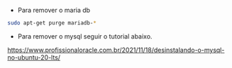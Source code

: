 - Para remover o maria db

````sh
sudo apt-get purge mariadb-* 
````

- Para remover o mysql seguir o tutorial abaixo. 

https://www.profissionaloracle.com.br/2021/11/18/desinstalando-o-mysql-no-ubuntu-20-lts/
